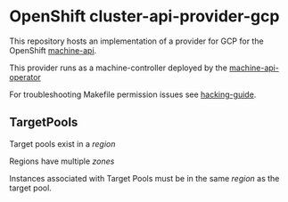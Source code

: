 # OpenShift cluster-api-provider-gcp

This repository hosts an implementation of a provider for GCP for the
OpenShift [machine-api](https://github.com/openshift/cluster-api).

This provider runs as a machine-controller deployed by the
[machine-api-operator](https://github.com/openshift/machine-api-operator)

For troubleshooting Makefile permission issues see [hacking-guide](https://github.com/openshift/machine-api-operator/blob/master/docs/dev/hacking-guide.md#troubleshooting-make-targets).

## TargetPools
Target pools exist in a *region*

Regions have multiple *zones*

Instances associated with Target Pools must be in the same *region* as
the target pool.
